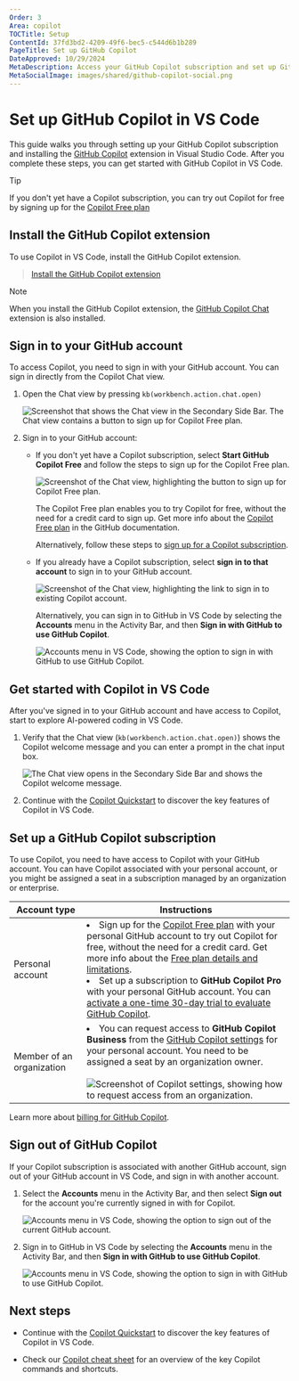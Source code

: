 ```yaml
---
Order: 3
Area: copilot
TOCTitle: Setup
ContentId: 37fd3bd2-4209-49f6-bec5-c544d6b1b289
PageTitle: Set up GitHub Copilot
DateApproved: 10/29/2024
MetaDescription: Access your GitHub Copilot subscription and set up GitHub Copilot in Visual Studio.
MetaSocialImage: images/shared/github-copilot-social.png
---
```

# Set up GitHub Copilot in VS Code

This guide walks you through setting up your GitHub Copilot subscription and installing the [GitHub Copilot](https://marketplace.visualstudio.com/items?itemName=GitHub.copilot) extension in Visual Studio Code. After you complete these steps, you can get started with GitHub Copilot in VS Code.

> [!TIP]
> If you don't yet have a Copilot subscription, you can try out Copilot for free by signing up for the [Copilot Free plan](TODO)

## Install the GitHub Copilot extension

To use Copilot in VS Code, install the GitHub Copilot extension.

> <a class="install-extension-btn" href="vscode:extension/GitHub.copilot">Install the GitHub Copilot extension</a>

> [!NOTE]
> When you install the GitHub Copilot extension, the [GitHub Copilot Chat](https://marketplace.visualstudio.com/items?itemName=GitHub.copilot-chat) extension is also installed.

## Sign in to your GitHub account

To access Copilot, you need to sign in with your GitHub account. You can sign in directly from the Copilot Chat view.

1. Open the Chat view by pressing `kb(workbench.action.chat.open)`

    ![Screenshot that shows the Chat view in the Secondary Side Bar. The Chat view contains a button to sign up for Copilot Free plan.](images/setup/copilot-chat-view-new-user.png)

1. Sign in to your GitHub account:

    * If you don't yet have a Copilot subscription, select **Start GitHub Copilot Free** and follow the steps to sign up for the Copilot Free plan.

        ![Screenshot of the Chat view, highlighting the button to sign up for Copilot Free plan.](images/setup/copilot-chat-view-start-free.png)

        The Copilot Free plan enables you to try Copilot for free, without the need for a credit card to sign up. Get more info about the [Copilot Free plan](https://github.com/copilot) in the GitHub documentation.

        Alternatively, follow these steps to [sign up for a Copilot subscription](#set-up-a-github-copilot-subscription).

    * If you already have a Copilot subscription, select **sign in to that account** to sign in to your GitHub account.

        ![Screenshot of the Chat view, highlighting the link to sign in to existing Copilot account.](images/setup/copilot-chat-view-sign-in.png)

        Alternatively, you can sign in to GitHub in VS Code by selecting the **Accounts** menu in the Activity Bar, and then **Sign in with GitHub to use GitHub Copilot**.

        ![Accounts menu in VS Code, showing the option to sign in with GitHub to use GitHub Copilot.](images/setup/vscode-accounts-menu.png)

## Get started with Copilot in VS Code

After you've signed in to your GitHub account and have access to Copilot, start to explore AI-powered coding in VS Code.

1. Verify that the Chat view (`kb(workbench.action.chat.open)`) shows the Copilot welcome message and you can enter a prompt in the chat input box.

    ![The Chat view opens in the Secondary Side Bar and shows the Copilot welcome message.](images/setup/copilot-chat-view-welcome.png)

1. Continue with the [Copilot Quickstart](/docs/copilot/getting-started.md) to discover the key features of Copilot in VS Code.

## Set up a GitHub Copilot subscription

To use Copilot, you need to have access to Copilot with your GitHub account. You can have Copilot associated with your personal account, or you might be assigned a seat in a subscription managed by an organization or enterprise.

| Account type | Instructions |
| ------------ | ------------ |
| Personal account | <li>Sign up for the [Copilot Free plan](https://github.com/github-copilot/signup) with your personal GitHub account to try out Copilot for free, without the need for a credit card. Get more info about the [Free plan details and limitations](TODO).</li><li>Set up a subscription to **GitHub Copilot Pro** with your personal GitHub account. You can [activate a one-time 30-day trial to evaluate GitHub Copilot](https://github.com/github-copilot/signup/copilot_individual).</li> |
| Member of an organization | <li>You can request access to **GitHub Copilot Business** from the [GitHub Copilot settings](https://github.com/settings/copilot) for your personal account. You need to be assigned a seat by an organization owner.</li><br/>![Screenshot of Copilot settings, showing how to request access from an organization.](images/setup/request-cfb-access-settings.png) |

Learn more about [billing for GitHub Copilot](https://docs.github.com/billing/managing-billing-for-github-copilot/about-billing-for-github-copilot).

## Sign out of GitHub Copilot

If your Copilot subscription is associated with another GitHub account, sign out of your GitHub account in VS Code, and sign in with another account.

1. Select the **Accounts** menu in the Activity Bar, and then select **Sign out** for the account you're currently signed in with for Copilot.

    ![Accounts menu in VS Code, showing the option to sign out of the current GitHub account.](images/setup/vscode-accounts-menu-signout.png)

1. Sign in to GitHub in VS Code by selecting the **Accounts** menu in the Activity Bar, and then **Sign in with GitHub to use GitHub Copilot**.

    ![Accounts menu in VS Code, showing the option to sign in with GitHub to use GitHub Copilot.](images/setup/vscode-accounts-menu.png)

## Next steps

* Continue with the [Copilot Quickstart](/docs/copilot/getting-started.md) to discover the key features of Copilot in VS Code.

* Check our [Copilot cheat sheet](/docs/copilot/copilot-vscode-features.md) for an overview of the key Copilot commands and shortcuts.

